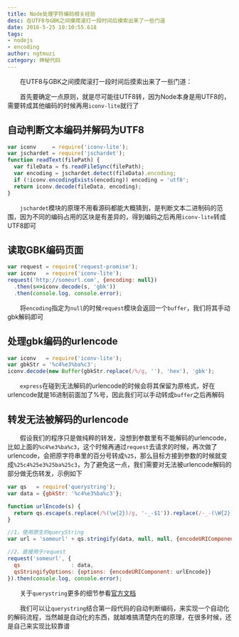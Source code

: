 ```yaml
---
title: Node处理字符编码相关经验
desc: 在UTF8与GBK之间摸爬滚打一段时间后摸索出来了一些门道  
date: 2016-5-25 10:10:55.618
tags: 
- nodejs
- encoding
author: ngtmuzi  
category: 神秘代码  
---
```

　　在UTF8与GBK之间摸爬滚打一段时间后摸索出来了一些门道：

　　首先要确定一点原则，就是尽可能往UTF8转，因为Node本身是用UTF8的，需要转成其他编码的时候再用`iconv-lite`就行了


自动判断文本编码并解码为UTF8
---
```javascript
var iconv     = require('iconv-lite');
var jschardet = require('jschardet');
function readText(filePath) {
  var fileData = fs.readFileSync(filePath);
  var encoding = jschardet.detect(fileData).encoding;
  if (!iconv.encodingExists(encoding)) encoding = 'utf8';
  return iconv.decode(fileData, encoding);
}
```
　　`jschardet`模块的原理不用看源码都能大概猜到，是判断文本二进制码的范围，因为不同的编码占用的区块是有差异的，得到编码之后再用`iconv-lite`转成UTF8即可


读取GBK编码页面
---
```javascript
var request = require('request-promise');
var iconv   = require('iconv-lite');
request('http://someurl.com', {encoding: null})
  .then(s=>iconv.decode(s, 'gbk'))
  .then(console.log, console.error);
```
　　将`encoding`指定为`null`的时候`request`模块会返回一个`buffer`，我们将其手动gbk解码即可


处理gbk编码的urlencode
---
```javascript
var iconv   = require('iconv-lite');
var gbkStr = '%c4%e3%ba%c3';
iconv.decode(new Buffer(gbkStr.replace(/%/g, ''), 'hex'), 'gbk');
```
　　`express`在碰到无法解码的urlencode的时候会将其保留为原格式，好在urlencode就是16进制前面加了%号，因此我们可以手动转成`buffer`之后再解码



转发无法被解码的urlencode
---
　　假设我们的程序只是做纯粹的转发，没想到参数里有不能解码的urlencode，比如上面的`%c4%e3%ba%c3`，这个时候再通过`request`去请求的时候，再次做了urlencode，会把原字符串里的百分号转成`%25`，那么目标方接到参数的时候就变成`%25c4%25e3%25ba%25c3`，为了避免这一点，我们需要对无法被urlencode解码的部分做无伤转发，示例如下
```javascript
var qs   = require('querystring');
var data = {gbkStr: '%c4%e3%ba%c3'};

function urlEncode(s) {
  return qs.escape(s.replace(/%(\w{2})/g, '-_-$1')).replace(/-_-(\W{2})/g, '%$1');
}

//1、使用原生的queryString
var url = 'someurl' + qs.stringify(data, null, null, {encodeURIComponent: urlEncode});

//2、直接用于request
request('someurl', {
  qs                : data,
  qsStringifyOptions: {options: {encodeURIComponent: urlEncode}}
}).then(console.log, console.error);
```
　　关于`querystring`更多的细节参看[官方文档](https://nodejs.org/api/querystring.html#querystring_querystring_stringify_obj_sep_eq_options)

　　我们可以让`querystring`结合第一段代码的自动判断编码，来实现一个自动化的解码流程，当然越是自动化的东西，就越难搞清楚内在的原理，在很多时候，还是自己来实现比较靠谱